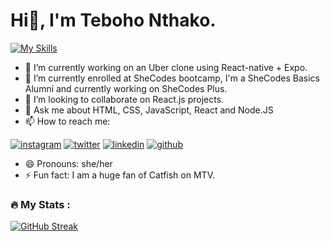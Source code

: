 # Hi👋, I'm Teboho Nthako.

 
[![My Skills](https://skills.thijs.gg/icons?i=js,html,css,nodejs,react)](https://skills.thijs.gg)

<!--
**tebohonthako/tebohonthako** is a ✨ _special_ ✨ repository because its `README.md` (this file) appears on your GitHub profile.
-->


- 🔭 I’m currently working on an Uber clone using React-native + Expo.
- 🌱 I’m currently enrolled at SheCodes bootcamp, I'm a SheCodes Basics Alumni and currently working on SheCodes Plus.
- 👯 I’m looking to collaborate on React.js projects.
- 💬 Ask me about  HTML, CSS, JavaScript, React and Node.JS
- 📫 How to reach me: 
<!-- display the social media buttons in your README -->


   [![instagram](https://github.com/shikhar1020jais1/Git-Social/blob/master/Icons/Instagram.png (Instagram))][2]
   [![twitter](https://github.com/shikhar1020jais1/Git-Social/blob/master/Icons/Twitter.png (Twitter))][3]
   [![linkedin](https://github.com/shikhar1020jais1/Git-Social/blob/master/Icons/LinkedIn.png (LinkedIn))][4]
   [![github](https://github.com/shikhar1020jais1/Git-Social/blob/master/Icons/Github.png (Github))][5]

<!-- To Link your profile to the media buttons -->

  [2]: https://www.instagram.com/tebooo_n
  [3]: https://www.twitter.com/tebooo_n
  [4]: https://www.linkedin.com/in/tebohonthako/
  [5]: https://www.github.com/tebohonthako

- 😄 Pronouns: she/her
- ⚡ Fun fact: I am a huge fan of Catfish on MTV.


### :fire: My Stats :

[![GitHub Streak](http://github-readme-streak-stats.herokuapp.com?user=tebohonthako&theme=dark&border_radius=4.8&date_format=M%20j%5B%2C%20Y%5D)](https://git.io/streak-stats)






